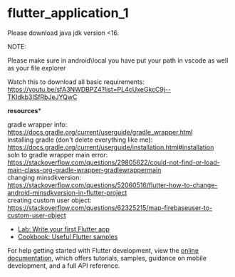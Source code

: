 # flutter_application_1

Please download java jdk version <16.

NOTE:

Please make sure in android\local you have put your path in vscode as well as your file explorer

Watch this to download all basic requirements: https://youtu.be/sfA3NWDBPZ4?list=PL4cUxeGkcC9j--TKIdkb3ISfRbJeJYQwC


******************resources*******************

gradle wrapper info: https://docs.gradle.org/current/userguide/gradle_wrapper.html                                        
installing gradle (don't delete everything like me): https://docs.gradle.org/current/userguide/installation.html#installation                          
soln to gradle wrapper main error: https://stackoverflow.com/questions/29805622/could-not-find-or-load-main-class-org-gradle-wrapper-gradlewrappermain             
changing minsdkversion: https://stackoverflow.com/questions/52060516/flutter-how-to-change-android-minsdkversion-in-flutter-project                   
creating custom user object: https://stackoverflow.com/questions/62325215/map-firebaseuser-to-custom-user-object                     





- [Lab: Write your first Flutter app](https://docs.flutter.dev/get-started/codelab)
- [Cookbook: Useful Flutter samples](https://docs.flutter.dev/cookbook)

For help getting started with Flutter development, view the
[online documentation](https://docs.flutter.dev/), which offers tutorials,
samples, guidance on mobile development, and a full API reference.
